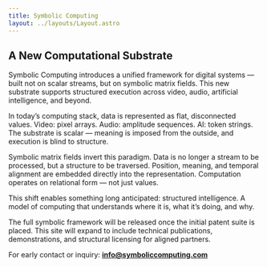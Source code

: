 ```yaml
---
title: Symbolic Computing
layout: ../layouts/Layout.astro
---
```


## A New Computational Substrate

Symbolic Computing introduces a unified framework for digital systems — built not on scalar streams, but on symbolic matrix fields. This new substrate supports structured execution across video, audio, artificial intelligence, and beyond.

In today’s computing stack, data is represented as flat, disconnected values. Video: pixel arrays. Audio: amplitude sequences. AI: token strings. The substrate is scalar — meaning is imposed from the outside, and execution is blind to structure.

Symbolic matrix fields invert this paradigm. Data is no longer a stream to be processed, but a structure to be traversed. Position, meaning, and temporal alignment are embedded directly into the representation. Computation operates on relational form — not just values.

This shift enables something long anticipated: structured intelligence. A model of computing that understands where it is, what it’s doing, and why.

The full symbolic framework will be released once the initial patent suite is placed. This site will expand to include technical publications, demonstrations, and structural licensing for aligned partners.

For early contact or inquiry: **info@symboliccomputing.com**


